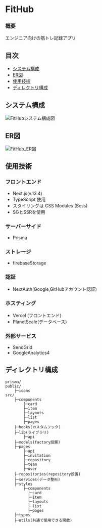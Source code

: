# FitHub
### 概要
エンジニア向けの筋トレ記録アプリ

## 目次
- [システム構成](#use-tech-1)
- [ER図](#use-tech-2)
- [使用技術](#use-tech-3)
- [ディレクトリ構成](#use-tech-4)

<h2 id="use-tech-1">システム構成</h2>

![FitHubシステム構成図](https://github.com/motokikonnno/fithub/assets/80935829/3ebed1df-703b-48fa-a96e-626bfe538e23)

<h2 id="use-tech-2">ER図</h2>

![FitHub_ER図](https://github.com/motokikonnno/fithub/assets/80935829/2af5048b-725f-4021-9799-7dc242e01cb4)

<h2 id="use-tech-3">使用技術</h2>

### フロントエンド
- Next.js(v.13.4)
- TypeScript 使用
- スタイリングは CSS Modules (Scss)
- SGとSSRを使用 

### サーバーサイド
- Prisma

### ストレージ
- firebaseStorage

### 認証
- NextAuth(Google,GitHubアカウント認証)

### ホスティング

- Vercel (フロントエンド)
- PlanetScale(データベース)

### 外部サービス
- SendGrid
- GoogleAnalytics4

<h2 id="use-tech-4">ディレクトリ構成</h2>

```
prisma/
public/
    ├─icons
src/
    ├─components
        ├─card
        ├─item
        ├─layouts
        ├─list
        ├─pages
    ├─hooks(カスタムフック)
    ├─lib(ライブラリ)
        ├─api
    ├─models(factory設置)
    ├─pages
        ├─api
        ├─invitation
        ├─repository
        ├─team
        ├─user
    ├─repositories(repository設置)
    ├─services(データ整形)
    ├─styles
        ├─components
          ├─card
          ├─item
          ├─layouts
          ├─list
          ├─pages
    ├─types
    ├─utils(共通で使用できる関数)
```
